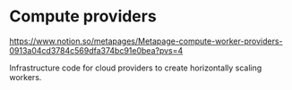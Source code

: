 # Compute providers

https://www.notion.so/metapages/Metapage-compute-worker-providers-0913a04cd3784c569dfa374bc91e0bea?pvs=4

Infrastructure code for cloud providers to create horizontally scaling workers.
